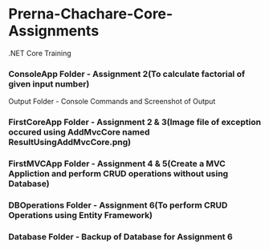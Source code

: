 # Prerna-Chachare-Core-Assignments
.NET Core Training

### ConsoleApp Folder - Assignment 2(To calculate factorial of given input number)
Output Folder - Console Commands and Screenshot of Output

### FirstCoreApp Folder - Assignment 2 & 3(Image file of exception occured using AddMvcCore named ResultUsingAddMvcCore.png)

### FirstMVCApp Folder - Assignment 4 & 5(Create a MVC Appliction and perform CRUD operations without using Database)

### DBOperations Folder - Assignment 6(To perform CRUD Operations using Entity Framework)

### Database Folder - Backup of Database for Assignment 6
